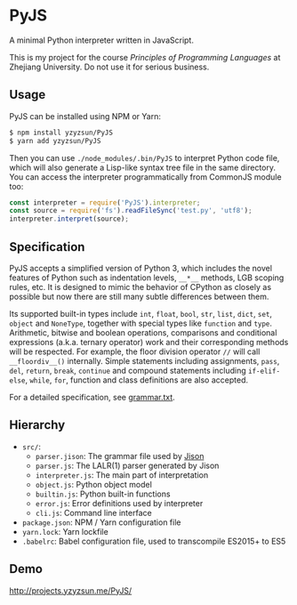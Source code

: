 # PyJS

A minimal Python interpreter written in JavaScript.

This is my project for the course *Principles of Programming Languages* at Zhejiang University. Do not use it for serious business.

## Usage

PyJS can be installed using NPM or Yarn:

```sh
$ npm install yzyzsun/PyJS
$ yarn add yzyzsun/PyJS
```

Then you can use `./node_modules/.bin/PyJS` to interpret Python code file, which will also generate a Lisp-like syntax tree file in the same directory. You can access the interpreter programmatically from CommonJS module too:

```javascript
const interpreter = require('PyJS').interpreter;
const source = require('fs').readFileSync('test.py', 'utf8');
interpreter.interpret(source);
```

## Specification

PyJS accepts a simplified version of Python 3, which includes the novel features of Python such as indentation levels, `__*__` methods, LGB scoping rules, etc. It is designed to mimic the behavior of CPython as closely as possible but now there are still many subtle differences between them.

Its supported built-in types include `int`, `float`, `bool`, `str`, `list`, `dict`, `set`, `object` and `NoneType`, together with special types like `function` and `type`. Arithmetic, bitwise and boolean operations, comparisons and conditional expressions (a.k.a. ternary operator) work and their corresponding methods will be respected. For example, the floor division operator `//` will call `__floordiv__()` internally. Simple statements including assignments, `pass`, `del`, `return`, `break`, `continue` and compound statements including `if-elif-else`, `while`, `for`, function and class definitions are also accepted.

For a detailed specification, see [grammar.txt](grammar.txt).

## Hierarchy

- `src/`:
  - `parser.jison`: The grammar file used by [Jison](https://github.com/zaach/jison)
  - `parser.js`: The LALR(1) parser generated by Jison
  - `interpreter.js`: The main part of interpretation
  - `object.js`: Python object model
  - `builtin.js`: Python built-in functions
  - `error.js`: Error definitions used by interpreter
  - `cli.js`: Command line interface
- `package.json`: NPM / Yarn configuration file
- `yarn.lock`: Yarn lockfile
- `.babelrc`: Babel configuration file, used to transcompile ES2015+ to ES5

## Demo

http://projects.yzyzsun.me/PyJS/

